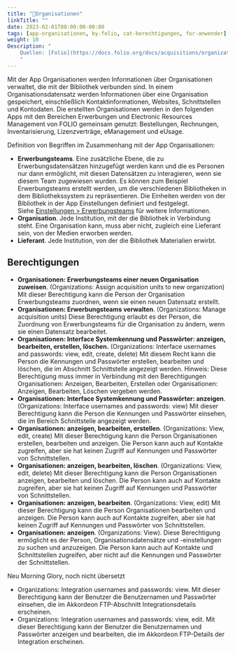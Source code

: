 ```yaml
---
title: "📱Organisationen"
linkTitle: ""
date: 2023-02-01T00:00:00-00:00
tags: [app-organisationen, by-folio, cat-berechtigungen, for-anwender]
weight: 10
Description: "
    Quellen: [Folio](https://docs.folio.org/docs/acquisitions/organizations/) & [GBV](https://info.gbv.de/pages/viewpage.action?pageId=839188628)
    "
---
```


Mit der App Organisationen werden Informationen über Organisationen verwaltet, die mit der Bibliothek verbunden sind. In einem Organisationsdatensatz werden Informationen über eine Organisation gespeichert, einschließlich Kontaktinformationen, Websites, Schnittstellen und Kontodaten. Die erstellten Organisationen werden in den folgenden Apps mit den Bereichen Erwerbungen und Electronic Resources Management von FOLIO gemeinsam genutzt: Bestellungen, Rechnungen, Inventarisierung, Lizenzverträge, eManagement und eUsage.

Definition von Begriffen im Zusammenhang mit der App Organisationen:

* **Erwerbungsteams**. Eine zusätzliche Ebene, die zu Erwerbungsdatensätzen hinzugefügt werden kann und die es Personen nur dann ermöglicht, mit diesen Datensätzen zu interagieren, wenn sie diesem Team zugewiesen wurden. Es können zum Beispiel Erwerbungsteams erstellt werden, um die verschiedenen Bibliotheken in dem Bibliothekssystem zu repräsentieren. Die Einheiten werden von der Bibliothek in der App Einstellungen definiert und festgelegt. Siehe [Einstellungen > Erwerbungsteams](https://info.gbv.de/pages/viewpage.action?pageId=849379720) für weitere Informationen.
* **Organisation**. Jede Institution, mit der die Bibliothek in Verbindung steht. Eine Organisation kann, muss aber nicht, zugleich eine Lieferant sein, von der Medien erworben werden.
* **Lieferant**. Jede Institution, von der die Bibliothek Materialien erwirbt.

## Berechtigungen

* **Organisationen: Erwerbungsteams einer neuen Organisation zuweisen**. (Organizations: Assign acquisition units to new organization)
    Mit dieser Berechtigung kann die Person der Organisation Erwerbungsteams zuordnen, wenn sie einen neuen Datensatz erstellt.
* **Organisationen: Erwerbungsteams verwalten**. (Organizations: Manage acquisition units)
    Diese Berechtigung erlaubt es der Person, die Zuordnung von Erwerbungsteams für die Organisation zu ändern, wenn sie einen Datensatz bearbeitet.
* **Organisationen: Interface Systemkennung und Passwörter: anzeigen, bearbeiten, erstellen, löschen.** (Organizations: Interface usernames and passwords: view, edit, create, delete)
    Mit diesem Recht kann die Person die Kennungen und Passwörter erstellen, bearbeiten und löschen, die im Abschnitt Schnittstelle angezeigt werden. Hinweis: Diese Berechtigung muss immer in Verbindung mit den Berechtigungen Organisationen: Anzeigen, Bearbeiten, Erstellen oder Organisationen: Anzeigen, Bearbeiten, Löschen vergeben werden.
* **Organisationen: Interface Systemkennung und Passwörter: anzeigen**. (Organizations: Interface usernames and passwords: view)
    Mit dieser Berechtigung kann die Person die Kennungen und Passwörter einsehen, die im Bereich Schnittstelle angezeigt werden.
* **Organisationen: anzeigen, bearbeiten, erstellen**. (Organizations: View, edit, create)
    Mit dieser Berechtigung kann die Person Organisationen erstellen, bearbeiten und anzeigen. Die Person kann auch auf Kontakte zugreifen, aber sie hat keinen Zugriff auf Kennungen und Passwörter von Schnittstellen.
* **Organisationen: anzeigen, bearbeiten, löschen**. (Organizations: View, edit, delete)
    Mit dieser Berechtigung kann die Person Organisationen anzeigen, bearbeiten und löschen. Die Person kann auch auf Kontakte zugreifen, aber sie hat keinen Zugriff auf Kennungen und Passwörter von Schnittstellen.
* **Organisationen: anzeigen, bearbeiten**. (Organizations: View, edit)
    Mit dieser Berechtigung kann die Person Organisationen bearbeiten und anzeigen. Die Person kann auch auf Kontakte zugreifen, aber sie hat keinen Zugriff auf Kennungen und Passwörter von Schnittstellen.
* **Organisationen: anzeigen**. (Organizations: View).
    Diese Berechtigung ermöglicht es der Person, Organisationsdatensätze und -einstellungen zu suchen und anzuzeigen. Die Person kann auch auf Kontakte und Schnittstellen zugreifen, aber nicht auf die Kennungen und Passwörter der Schnittstellen.

Neu Morning Glory, noch nicht übersetzt

* Organizations: Integration usernames and passwords: view.
    Mit dieser Berechtigung kann der Benutzer die Benutzernamen und Passwörter einsehen, die im Akkordeon FTP-Abschnitt Integrationsdetails erscheinen.
* Organizations: Integration usernames and passwords: view, edit.
    Mit dieser Berechtigung kann der Benutzer die Benutzernamen und Passwörter anzeigen und bearbeiten, die im Akkordeon FTP-Details der Integration erscheinen.
